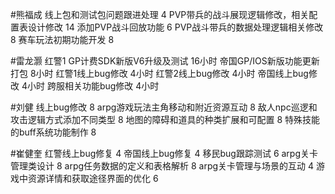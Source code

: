 #熊福成 
线上包和测试包问题跟进处理                                               4
PVP带兵的战斗展现逻辑修改，相关配置表设计修改           14
添加PVP战斗回放功能                                                           6
PVP战斗带兵的数据处理逻辑相关修改                                  8
赛车玩法初期功能开发                                                          8

#雷龙灏 
红警1 GP计费SDK新版V6升级及测试 16小时
帝国GP/IOS新版功能更新打包 8小时
红警1线上bug修改 4小时
红警2线上bug修改 4小时
帝国线上bug修改  4小时
跨服相关功能bug修改 4小时

#刘健 
线上bug修改  8
arpg游戏玩法主角移动和附近资源互动 8
敌人npc巡逻和攻击逻辑方式添加不同类型  8
地图的障碍和道具的种类扩展和可配置  8
特殊技能的buff系统功能制作 8  


#崔健奎 
红警线上bug修复 4 
帝国线上bug修复 4
移民bug跟踪测试 6
arpg关卡管理类设计 8
arpg任务数据的定义和表格解析 8
arpg关卡管理与场景的互动 4
游戏中资源详情和获取途径界面的优化  6
